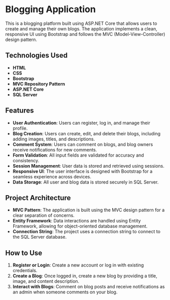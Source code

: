 <!-- 
This is a sample README file for a blogging application. 
The comments here are for developers and won't be displayed in the rendered output.

- HTML
- CSS 
- BOOTSTRAP
- MVC REPOSITORY PATTERN
- ASP .NET CORE 
- SQL SERVER 

This Website will allow users to register or Login then go to create your own blog with Image, title and his description.

Client comment on blog and get comment notification on blog admin.

Form Validation.

Use Session for store and retrive values of a user. 

UI design With Bootstrap.

Users and Blogs data Store in sql server. 

Use Entity Framework Packages.

Use Connection String for connection of project to database.

Use MVC Pattern Architecture for create Project.

-->


# Blogging Application

This is a blogging platform built using ASP.NET Core that allows users to create and manage their own blogs. The application implements a clean, responsive UI using Bootstrap and follows the MVC (Model-View-Controller) design pattern.

## Technologies Used
- **HTML**
- **CSS**
- **Bootstrap**
- **MVC Repository Pattern**
- **ASP.NET Core**
- **SQL Server**

## Features
- **User Authentication**: Users can register, log in, and manage their profile.
- **Blog Creation**: Users can create, edit, and delete their blogs, including adding images, titles, and descriptions.
- **Comment System**: Users can comment on blogs, and blog owners receive notifications for new comments.
- **Form Validation**: All input fields are validated for accuracy and consistency.
- **Session Management**: User data is stored and retrieved using sessions.
- **Responsive UI**: The user interface is designed with Bootstrap for a seamless experience across devices.
- **Data Storage**: All user and blog data is stored securely in SQL Server.

## Project Architecture
- **MVC Pattern**: The application is built using the MVC design pattern for a clear separation of concerns.
- **Entity Framework**: Data interactions are handled using Entity Framework, allowing for object-oriented database management.
- **Connection String**: The project uses a connection string to connect to the SQL Server database.

## How to Use
1. **Register or Login**: Create a new account or log in with existing credentials.
2. **Create a Blog**: Once logged in, create a new blog by providing a title, image, and content description.
3. **Interact with Blogs**: Comment on blog posts and receive notifications as an admin when someone comments on your blog.
























